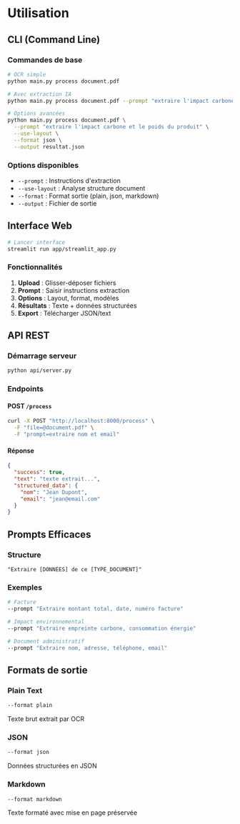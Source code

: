 # Utilisation

## CLI (Command Line)

### Commandes de base
```bash
# OCR simple
python main.py process document.pdf

# Avec extraction IA
python main.py process document.pdf --prompt "extraire l'impact carbone et le poids du produit"

# Options avancées
python main.py process document.pdf \
  --prompt "extraire l'impact carbone et le poids du produit" \
  --use-layout \
  --format json \
  --output resultat.json
```

### Options disponibles
- `--prompt` : Instructions d'extraction
- `--use-layout` : Analyse structure document
- `--format` : Format sortie (plain, json, markdown)
- `--output` : Fichier de sortie

## Interface Web

```bash
# Lancer interface
streamlit run app/streamlit_app.py
```

### Fonctionnalités
1. **Upload** : Glisser-déposer fichiers
2. **Prompt** : Saisir instructions extraction
3. **Options** : Layout, format, modèles
4. **Résultats** : Texte + données structurées
5. **Export** : Télécharger JSON/text

## API REST

### Démarrage serveur
```bash
python api/server.py
```

### Endpoints

#### POST `/process`
```bash
curl -X POST "http://localhost:8000/process" \
  -F "file=@document.pdf" \
  -F "prompt=extraire nom et email"
```

#### Réponse
```json
{
  "success": true,
  "text": "texte extrait...",
  "structured_data": {
    "nom": "Jean Dupont",
    "email": "jean@email.com"
  }
}
```

## Prompts Efficaces

### Structure
```
"Extraire [DONNÉES] de ce [TYPE_DOCUMENT]"
```

### Exemples
```bash
# Facture
--prompt "Extraire montant total, date, numéro facture"

# Impact environnemental
--prompt "Extraire empreinte carbone, consommation énergie"

# Document administratif
--prompt "Extraire nom, adresse, téléphone, email"
```

## Formats de sortie

### Plain Text
```bash
--format plain
```
Texte brut extrait par OCR

### JSON
```bash
--format json
```
Données structurées en JSON

### Markdown
```bash
--format markdown
```
Texte formaté avec mise en page préservée